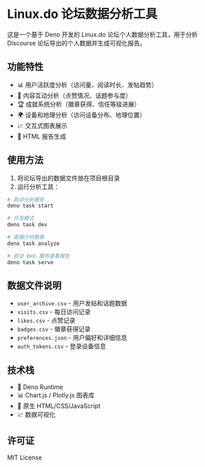 # Linux.do 论坛数据分析工具

这是一个基于 Deno 开发的 Linux.do 论坛个人数据分析工具，用于分析 Discourse 论坛导出的个人数据并生成可视化报告。

## 功能特性

- 📊 用户活跃度分析（访问量、阅读时长、发帖趋势）
- 💝 内容互动分析（点赞情况、话题参与度）
- 🏆 成就系统分析（徽章获得、信任等级进展）
- 🌍 设备和地理分析（访问设备分布、地理位置）
- 📈 交互式图表展示
- 📄 HTML 报告生成

## 使用方法

1. 将论坛导出的数据文件放在项目根目录
2. 运行分析工具：

```bash
# 启动分析服务
deno task start

# 开发模式
deno task dev

# 直接分析数据
deno task analyze

# 启动 Web 服务查看报告
deno task serve
```

## 数据文件说明

- `user_archive.csv` - 用户发帖和话题数据
- `visits.csv` - 每日访问记录
- `likes.csv` - 点赞记录
- `badges.csv` - 徽章获得记录
- `preferences.json` - 用户偏好和详细信息
- `auth_tokens.csv` - 登录设备信息

## 技术栈

- 🦕 Deno Runtime
- 📊 Chart.js / Plotly.js 图表库
- 🎨 原生 HTML/CSS/JavaScript
- 📈 数据可视化

## 许可证

MIT License